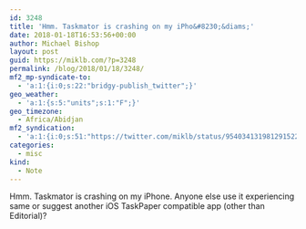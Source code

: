 ```yaml
---
id: 3248
title: 'Hmm. Taskmator is crashing on my iPho&#8230;&diams;'
date: 2018-01-18T16:53:56+00:00
author: Michael Bishop
layout: post
guid: https://miklb.com/?p=3248
permalink: /blog/2018/01/18/3248/
mf2_mp-syndicate-to:
  - 'a:1:{i:0;s:22:"bridgy-publish_twitter";}'
geo_weather:
  - 'a:1:{s:5:"units";s:1:"F";}'
geo_timezone:
  - Africa/Abidjan
mf2_syndication:
  - 'a:1:{i:0;s:51:"https://twitter.com/miklb/status/954034131981291522";}'
categories:
  - misc
kind:
  - Note
---
```

Hmm. Taskmator is crashing on my iPhone. Anyone else use it experiencing same or suggest another iOS TaskPaper compatible app (other than Editorial)?